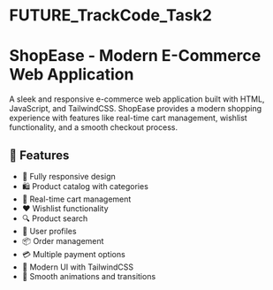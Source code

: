 # FUTURE_TrackCode_Task2

# ShopEase - Modern E-Commerce Web Application

A sleek and responsive e-commerce web application built with HTML, JavaScript, and TailwindCSS. ShopEase provides a modern shopping experience with features like real-time cart management, wishlist functionality, and a smooth checkout process.

## 🌟 Features

- 📱 Fully responsive design
- 🛍 Product catalog with categories
- 🛒 Real-time cart management
- ❤ Wishlist functionality
- 🔍 Product search
- 👤 User profiles
- 📦 Order management
- 💳 Multiple payment options
- 🎨 Modern UI with TailwindCSS
- 💫 Smooth animations and transitions
